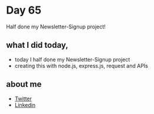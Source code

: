 # Day 65

Half done my Newsletter-Signup project!


## what I did today,

 - today I half done my Newsletter-Signup project
 - creating this with node.js, express.js, request and APIs

## about me

 - [Twitter](https://twitter.com/karan_chandekar)
 - [Linkedin](https://www.linkedin.com/in/karan-chandekar-a87263219/)

